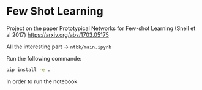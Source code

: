 # Few Shot Learning

Project on the paper Prototypical Networks for Few-shot Learning (Snell et al 2017) https://arxiv.org/abs/1703.05175

All the interesting part -> ``ntbk/main.ipynb``

Run the following commande:

```bash
pip install -e .
```

In order to run the notebook
